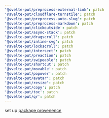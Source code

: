 ```yaml
---
'@svelte-put/preprocess-external-link': patch
'@svelte-put/cloudflare-turnstile': patch
'@svelte-put/preprocess-auto-slug': patch
'@svelte-put/preprocess-markdown': patch
'@svelte-put/clickoutside': patch
'@svelte-put/async-stack': patch
'@svelte-put/dragscroll': patch
'@svelte-put/inline-svg': patch
'@svelte-put/lockscroll': patch
'@svelte-put/intersect': patch
'@svelte-put/preaction': patch
'@svelte-put/swipeable': patch
'@svelte-put/shortcut': patch
'@svelte-put/movable': patch
'@svelte-put/popover': patch
'@svelte-put/avatar': patch
'@svelte-put/resize': patch
'@svelte-put/copy': patch
'@svelte-put/toc': patch
'@svelte-put/qr': patch
---
```


set up [package provenence](https://docs.npmjs.com/generating-provenance-statements#publishing-packages-with-provenance-via-github-actions)

